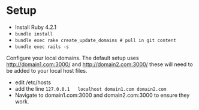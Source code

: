 # Setup

- Install Ruby 4.2.1
- `bundle install`
- `bundle exec rake create_update_domains # pull in git content`
- `bundle exec rails -s`

Configure your local domains. The default setup uses http://domain1.com:3000/ and http://domain2.com:3000/ these will need to be added to your local host files.

- edit /etc/hosts
- add the line `127.0.0.1	localhost domain1.com domain2.com`
- Navigate to domain1.com:3000 and domain2.com:3000 to ensure they work.
